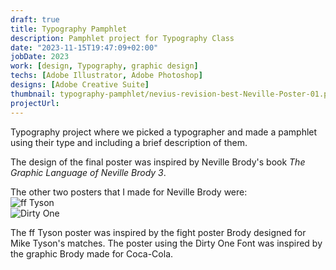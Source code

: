 ```yaml
---
draft: true
title: Typography Pamphlet
description: Pamphlet project for Typography Class
date: "2023-11-15T19:47:09+02:00"
jobDate: 2023
work: [design, Typography, graphic design]
techs: [Adobe Illustrator, Adobe Photoshop]
designs: [Adobe Creative Suite]
thumbnail: typography-pamphlet/nevius-revision-best-Neville-Poster-01.png
projectUrl: 
---
```

Typography project where we picked a typographer and made a pamphlet using their type and including a brief description of them.  

The design of the final poster was inspired by Neville Brody's book *The Graphic Language of Neville Brody 3*.  

The other two posters that I made for Neville Brody were:  
![ff Tyson](/images/portfolio/typography-pamphlet/nevius-three-merge-02.png)  
![Dirty One](/images/portfolio/typography-pamphlet/nevius-three-merge-03.png)  

The ff Tyson poster was inspired by the fight poster Brody designed for Mike Tyson's matches. The poster using the Dirty One Font was inspired by the graphic Brody made for Coca-Cola. 